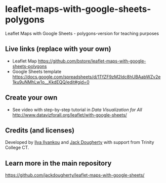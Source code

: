 # leaflet-maps-with-google-sheets-polygons
Leaflet Maps with Google Sheets - polygons-version for teaching purposes

## Live links (replace with your own)
- Leaflet Map https://github.com/bstore/leaflet-maps-with-google-sheets-polygons
- Google Sheets template https://docs.google.com/spreadsheets/d/1TfZF9zM2Idc8hUBAabWZv2e1ku9uNMhLw1o__KkdEQQ/edit#gid=0
## Create your own
- See video with step-by-step tutorial in *Data Visualization for All* http://www.datavizforall.org/leaflet/with-google-sheets/

## Credits (and licenses)
Developed by [Ilya Ilyankou](https://github.com/ilyankou) and [Jack Dougherty](https://github.com/jackdougherty) with support from Trinity College CT.

## Learn more in the main repository
https://github.com/jackdougherty/leaflet-maps-with-google-sheets/
